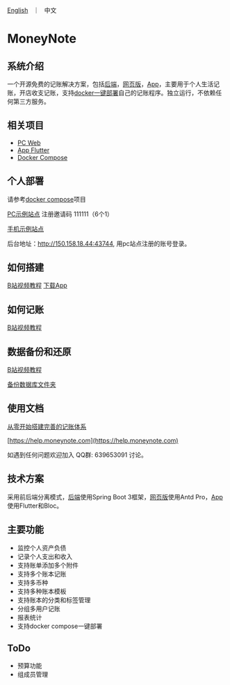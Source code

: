 <p align="left">
    <a href="README_en.md">English</a> &nbsp ｜ &nbsp 中文
</p>

# MoneyNote

## 系统介绍

一个开源免费的记账解决方案，包括[后端](https://github.com/getmoneynote/moneynote-api)，[网页版](https://github.com/getmoneynote/moneynote-pc)，[App](https://github.com/getmoneynote/moneynote-flutter)，主要用于个人生活记账，开店收支记账，支持[docker一键部署](https://github.com/getmoneynote/docker-compose-moneynote-ali)自己的记账程序。独立运行，不依赖任何第三方服务。

## 相关项目
- [PC Web](https://github.com/getmoneynote/moneynote-pc)
- [App Flutter](https://github.com/getmoneynote/moneynote-flutter)
- [Docker Compose](https://github.com/getmoneynote/docker-compose-moneynote-ali)

## 个人部署
请参考[docker compose](https://github.com/getmoneynote/docker-compose-moneynote-ali)项目

[PC示例站点](http://150.158.18.44:43743)  注册邀请码 111111（6个1）

[手机示例站点](http://150.158.18.44:43744) 

后台地址：http://150.158.18.44:43744, 用pc站点注册的账号登录。

## 如何搭建
[B站视频教程](https://space.bilibili.com/392661804/channel/collectiondetail?sid=2604159)
[下载App](https://github.com/getmoneynote/moneynote-flutter/releases/tag/v1.0.44)

## 如何记账
[B站视频教程](https://space.bilibili.com/392661804/channel/collectiondetail?sid=2907921)

## 数据备份和还原
[B站视频教程](https://space.bilibili.com/392661804/channel/collectiondetail?sid=2899524&ctype=0)

[备份数据库文件夹](https://www.bilibili.com/read/cv34264576/?spm_id_from=333.999.0.0)

## 使用文档
[从零开始搭建完善的记账体系](https://sspai.com/post/58025)

[https://help.moneynote.com](https://help.moneynote.com)

如遇到任何问题欢迎加入 QQ群: 639653091 讨论。

## 技术方案
采用前后端分离模式，[后端](https://github.com/getmoneynote/moneynote-api)使用Spring Boot 3框架，[网页版](https://github.com/getmoneynote/moneywhere-user-fe)使用Antd Pro，[App](https://github.com/getmoneynote/moneywhere_user_flutter)使用Flutter和Bloc。

## 主要功能

- 监控个人资产负债
- 记录个人支出和收入
- 支持账单添加多个附件
- 支持多个账本记账
- 支持多币种
- 支持多种账本模板
- 支持账本的分类和标签管理
- 分组多用户记账
- 报表统计
- 支持docker compose一键部署

## ToDo
- 预算功能
- 组成员管理
